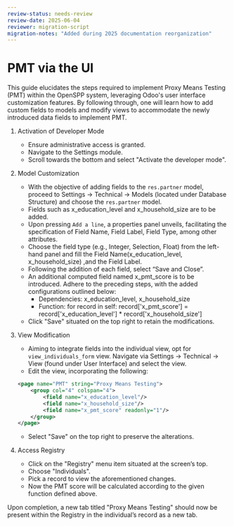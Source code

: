 ```yaml
---
review-status: needs-review
review-date: 2025-06-04
reviewer: migration-script
migration-notes: "Added during 2025 documentation reorganization"
---
```


# PMT via the UI

This guide elucidates the steps required to implement Proxy Means Testing (PMT) within the OpenSPP system, leveraging Odoo's user interface customization features. By following through, one will learn how to add custom fields to models and modify views to accommodate the newly introduced data fields to implement PMT.

1. Activation of Developer Mode

   - Ensure administrative access is granted.
   - Navigate to the Settings module.
   - Scroll towards the bottom and select "Activate the developer mode".

2. Model Customization

   - With the objective of adding fields to the `res.partner` model, proceed to Settings -> Technical -> Models (located under Database Structure) and choose the `res.partner` model.
   - Fields such as x_education_level and x_household_size are to be added.
   - Upon pressing `Add a line`, a properties panel unveils, facilitating the specification of Field Name, Field Label, Field Type, among other attributes.
   - Choose the field type (e.g., Integer, Selection, Float) from the left-hand panel and fill the Field Name(x_education_level, x_household_size) ,and the Field Label.
   - Following the addition of each field, select “Save and Close”.
   - An additional computed field named x_pmt_score is to be introduced. Adhere to the preceding steps, with the added configurations outlined below:
     - Dependencies: x_education_level, x_household_size
     - Function:
       for record in self:
       record['x_pmt_score'] = record['x_education_level'] \* record['x_household_size']
   - Click "Save" situated on the top right to retain the modifications.

3. View Modification

   - Aiming to integrate fields into the individual view, opt for `view_individuals_form` view. Navigate via Settings -> Technical -> View (found under User Interface) and select the view.
   - Edit the view, incorporating the following:

   ```xml
   <page name="PMT" string="Proxy Means Testing">
       <group col="4" colspan="4">
           <field name="x_education_level"/>
           <field name="x_household_size"/>
           <field name="x_pmt_score" readonly="1"/>
       </group>
   </page>
   ```

   - Select "Save" on the top right to preserve the alterations.

4. Access Registry

   - Click on the "Registry" menu item situated at the screen’s top.
   - Choose "Individuals".
   - Pick a record to view the aforementioned changes.
   - Now the PMT score will be calculated according to the given function defined above.

Upon completion, a new tab titled "Proxy Means Testing" should now be present within the Registry in the individual’s record as a new tab.

